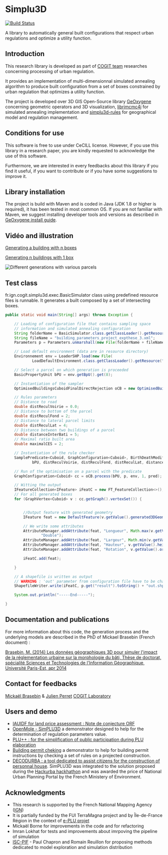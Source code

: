 Simplu3D
============

[![Build Status](https://travis-ci.org/SimPLU3D/simplu3D.svg?branch=master)](https://travis-ci.org/SimPLU3D/simplu3D)

A library to automatically general built configurations that respect urban regulations and optimize a utility function.


Introduction
---------------------

This research library is developed as part of [COGIT team](http://recherche.ign.fr/labos/cogit/accueilCOGIT.php) researches concerning processing of urban regulation.

It provides an implementation of multi-dimensionnal simulated annealing algorithm to produce built configuration from a set of boxes constrained by urban regulation that optimizes a utility function.

The project is developed over 3D GIS Open-Source library [GeOxygene](https://github.com/IGNF/geoxygene) concerning geometric operators and 3D visualization, [librjmcmc4j](https://github.com/IGNF/librjmcmc4j) for simulated annealing implementation and [simplu3d-rules](https://github.com/SimPLU3D/simplu3d-rules) for geographical model and regulation management.

Conditions for use
---------------------
This software is free to use under CeCILL license. However, if you use this library in a research paper, you are kindly requested to acknowledge the use of this software.

Furthermore, we are interested in every feedbacks about this library if you find it useful, if you want to contribute or if you have some suggestions to improve it.

Library installation
---------------------
The project is build with Maven and is coded in Java (JDK 1.8 or higher is required), it has been tested in most common OS. If you are not familiar with Maven, we suggest installing developer tools and versions as described in [GeOxygene install guide](http://ignf.github.io/geoxygene/documentation/developer/install.html).

Vidéo and illustration
---------------------
[Generating a building with n boxes](https://www.youtube.com/watch?v=dH9woKexsVw)

[Generating n buildings with 1 box](https://www.youtube.com/watch?v=LwsPW0rcB44)

![Different generations with various parcels](https://github.com/SimPLU3D/simplu3D/blob/master/readme_images/simParc.png)

Test class
---------------------
fr.ign.cogit.simplu3d.exec.BasicSimulator class using predefined resource  files is runnable. It generates a built composed by a set of intersecting boxes.

```Java
public static void main(String[] args) throws Exception {

	// Loading of configuration file that contains sampling space
	// information and simulated annealing configuration
	String folderName = BasicSimulator.class.getClassLoader().getResource("scenario/").getPath();
	String fileName = "building_parameters_project_expthese_3.xml";
	Parameters p = Parameters.unmarshall(new File(folderName + fileName));

	// Load default environment (data are in resource directory)
	Environnement env = LoaderSHP.load(new File(
			LoadDefaultEnvironment.class.getClassLoader().getResource("fr/ign/cogit/simplu3d/data/").getPath()));

	// Select a parcel on which generation is proceeded
	BasicPropertyUnit bPU = env.getBpU().get(8);

	// Instantiation of the sampler
	OptimisedBuildingsCuboidFinalDirectRejection oCB = new OptimisedBuildingsCuboidFinalDirectRejection();

	// Rules parameters
	// Distance to road
	double distReculVoirie = 0.0;
	// Distance to bottom of the parcel
	double distReculFond = 2;
	// Distance to lateral parcel limits
	double distReculLat = 4;
	// Distance between two buildings of a parcel
	double distanceInterBati = 5;
	// Maximal ratio built area
	double maximalCES = 2;

	// Instantiation of the rule checker
	SamplePredicate<Cuboid, GraphConfiguration<Cuboid>, BirthDeathModification<Cuboid>> pred = new SamplePredicate<>(
			bPU, distReculVoirie, distReculFond, distReculLat, distanceInterBati, maximalCES);

	// Run of the optimisation on a parcel with the predicate
	GraphConfiguration<Cuboid> cc = oCB.process(bPU, p, env, 1, pred);

	// Witting the output
	IFeatureCollection<IFeature> iFeatC = new FT_FeatureCollection<>();
	// For all generated boxes
	for (GraphVertex<Cuboid> v : cc.getGraph().vertexSet()) {


		//Output feature with generated geometry
		IFeature feat = new DefaultFeature(v.getValue().generated3DGeom());

		// We write some attributes
		AttributeManager.addAttribute(feat, "Longueur", Math.max(v.getValue().length, v.getValue().width),
				"Double");
		AttributeManager.addAttribute(feat, "Largeur", Math.min(v.getValue().length, v.getValue().width), "Double");
		AttributeManager.addAttribute(feat, "Hauteur", v.getValue().height, "Double");
		AttributeManager.addAttribute(feat, "Rotation", v.getValue().orientation, "Double");

		iFeatC.add(feat);

	}

	// A shapefile is written as output
	// WARNING : 'out' parameter from configuration file have to be change
	ShapefileWriter.write(iFeatC, p.get("result").toString() + "out.shp");

	System.out.println("-----End-----");

}

```

Documentation and publications
---------------------
For more information about this code, the generation process and the underlying models are described in the PhD of Mickael Brasebin (French document) :

[Brasebin, M. (2014) Les données géographiques 3D pour simuler l'impact de la réglementation urbaine sur la morphologie du bâti, Thèse de doctorat, spécialité Sciences et Technologies de l'Information Géographique, Université Paris-Est, apr 2014](http://recherche.ign.fr/labos/cogit/publiCOGITDetail.php?idpubli=5016)

Contact for feedbacks
---------------------
[Mickaël Brasebin](http://recherche.ign.fr/labos/cogit/cv.php?nom=Brasebin) & [Julien Perret](http://recherche.ign.fr/labos/cogit/cv.php?prenom=Julien&nom=Perret)
[COGIT Laboratory](http://recherche.ign.fr/labos/cogit/accueilCOGIT.php)


Users and demo
--------------------
+ [IAUIDF for land price assessment : Note de conjecture ORF](http://www.orf.asso.fr/uploads/attachements/orf_nc7_ok_lg.pdf)
+ [OpenMole - SimPLU3D](https://simplu.openmole.org/) a demonstrator designed to help for the determination of regulation parameters value.
+ [PLU++ : for the simplification of public participation during PLU elaboration](http://ignf.github.io/PLU2PLUS/)
+ [Building permit cheking](https://demo-simplu3d.ign.fr/#/) a demonstrator to help for building permit instructions by checking a set of rules on a projected construction.
+ [DECODURBA : a tool dedicated to assist citizens for the construction of personnal house](http://www.logement.gouv.fr/hackurba-premier-hackathon-dedie-a-l-urbanisme-durable-recompense-tetricite). SimPLU3D was integrated to the solution proposed during the [Hackurba hackhathon](http://hackurba.strikingly.com/) and was awarded the price of National Urban Planning Portal by the French Ministery of Environment.


Acknowledgments
---------------------

+ This research is supported by the French National Mapping Agency ([IGN](http://www.ign.fr))
+ It is partially funded by the FUI TerraMagna project and by Île-de-France
Région in the context of [e-PLU projet](www.e-PLU.fr)
+ Mickaël Borne for improvements in the code and for refactoring
+ Imran Lokhat for tests and improvements about imrpoving the pipeline of simulation
+ [ISC-PIF](https://iscpif.fr/) - Paul Chapron and Romain Reuillon for proposing methods dedicated to model exploration and simulation distribution
